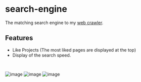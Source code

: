 # search-engine
The matching search engine to my [web crawler](https://github.com/SchBenedikt/web-crawler).

## Features
- Like Projects (The most liked pages are displayed at the top)
- Display of the search speed.

</br>

![image](https://github.com/SchBenedikt/search-engine/assets/137323528/f4b65bb6-433c-464d-8536-9a520cc0d0e3)
![image](https://github.com/SchBenedikt/search-engine/assets/137323528/f169525a-8ffd-4d0d-99d1-18b2ebccc4d6)
![image](https://github.com/SchBenedikt/search-engine/assets/137323528/7a8bb1b2-e000-404b-9e69-def1e7c35fa0)

